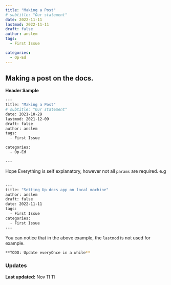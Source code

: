 ```yaml
---
title: "Making a Post"
# subtitle: "Our statement"
date: 2022-11-11
lastmod: 2022-11-11
draft: false
author: anslem
tags:
  - First Issue

categories:
  - Op-Ed
---
```


## Making a post on the docs.

**Header Sample**

```bash
---
title: "Making a Post"
# subtitle: "Our statement"
date: 2021-10-29
lastmod: 2021-12-09
draft: false
author: anslem
tags:
  - First Issue

categories:
  - Op-Ed

---

```

Hope Everything is self explanatory, however not all `params` are required. e.g

```bash

---
title: "Setting Up docs app on local machine"
author: anslem
draft: false
date: 2022-11-11
tags:
  - First Issue
categories:
  - First Issue
---

```

You can notice that in the above example, the `lastmod` is not used for example.

```bash
**TODO: Update everyOnce in a while**
```

### Updates

**Last updated:** Nov 11 11
